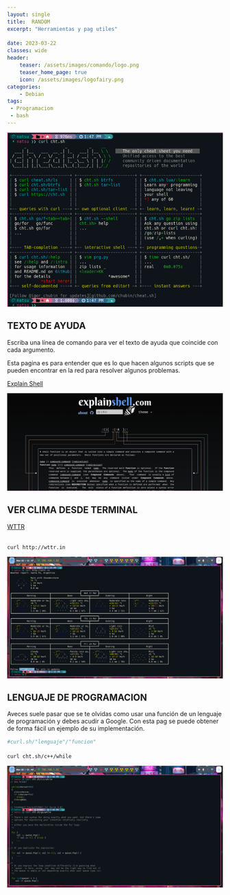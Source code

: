 ```yaml
---
layout: single
title:  RANDOM
excerpt: "Herramientas y pag utiles"

date: 2023-03-22
classes: wide
header:
    teaser: /assets/images/comando/logo.png
    teaser_home_page: true
    icon: /assets/images/logofairy.png
categories:
    - Debian
tags:  
 - Programaciom
 - bash
---
```


![](../assets/images/comandos/wallpapers.png)

## TEXTO DE AYUDA 

Escriba una línea de comando para ver el texto de ayuda que coincide con cada argumento. 

Esta pagina es para entender que es lo que hacen algunos scripts que se pueden encontrar en la red para resolver algunos problemas.

[Explain Shell](https://explainshell.com/)

![](../assets/images/comandos/comandos.png)

## VER CLIMA DESDE TERMINAL 

[WTTR](http://wttr.in)

```bash

curl http://wttr.in

```
![](../assets/images/comandos/wttr.png)

## LENGUAJE DE PROGRAMACION

Aveces suele pasar que se te olvidas como usar una función de un lenguaje de programación y debes acudir a Google. Con esta pag se puede obtener de forma fácil un ejemplo de su implementación.


```bash
#curl.sh/"lenguaje"/"funcion"

curl cht.sh/c++/while

```
![](../assets/images/comandos/cht.png)

